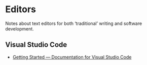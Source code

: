 # Editors

Notes about text editors for both ‘traditional’ writing and software development.


## Visual Studio Code

- [Getting Started — Documentation for Visual Studio Code](https://code.visualstudio.com/docs)


